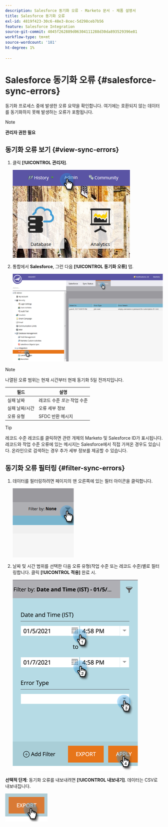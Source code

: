 ```yaml
---
description: Salesforce 동기화 오류 - Marketo 문서 - 제품 설명서
title: Salesforce 동기화 오류
exl-id: 4819f423-30c6-48e3-8cec-5d298ceb7b56
feature: Salesforce Integration
source-git-commit: 4045f262889d06304111288d30da893529396e81
workflow-type: tm+mt
source-wordcount: '181'
ht-degree: 1%

---
```


# Salesforce 동기화 오류 {#salesforce-sync-errors}

동기화 프로세스 중에 발생한 오류 요약을 확인합니다. 여기에는 호환되지 않는 데이터를 동기화하지 못해 발생하는 오류가 포함됩니다.

>[!NOTE]
>
>**관리자 권한 필요**

## 동기화 오류 보기 {#view-sync-errors}

1. 클릭 **[!UICONTROL 관리자]**.

   ![](assets/salesforce-sync-errors-1.png)

1. 통합에서 **Salesforce**, 그런 다음 **[!UICONTROL 동기화 오류]** 탭.

   ![](assets/salesforce-sync-errors-2.png)

>[!NOTE]
>
>나열된 오류 범위는 현재 시간부터 현재 동기화 5일 전까지입니다.

| 필드 | 설명 |
|---|---|
| 실패 날짜 | 레코드 수준 _또는_ 작업 수준 |
| 실패 날짜/시간 | 오류 세부 정보 |
| 오류 유형 | SFDC 반환 메시지 |

>[!TIP]
>
>레코드 수준 레코드를 클릭하면 관련 개체의 Marketo 및 Salesforce ID가 표시됩니다. 레코드와 작업 수준 오류에 있는 메시지는 Salesforce에서 직접 가져온 경우도 있습니다. 온라인으로 검색하는 경우 추가 세부 정보를 제공할 수 있습니다.

## 동기화 오류 필터링 {#filter-sync-errors}

1. 데이터를 필터링하려면 페이지의 맨 오른쪽에 있는 필터 아이콘을 클릭합니다.

   ![](assets/salesforce-sync-errors-3.png)

1. 날짜 및 시간 범위를 선택한 다음 오류 유형(작업 수준 또는 레코드 수준)별로 필터링합니다. 클릭 **[!UICONTROL 적용]** 완료 시.

   ![](assets/salesforce-sync-errors-4.png)

**선택적 단계**: 동기화 오류를 내보내려면 **[!UICONTROL 내보내기]**. 데이터는 CSV로 내보내집니다.

![](assets/salesforce-sync-errors-5.png)
